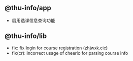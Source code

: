 ## @thu-info/app
- 启用选课信息查询功能

## @thu-info/lib
- fix: fix login for course registration (zhjwxk.cic)
- fix(cr): incorrect usage of cheerio for parsing course info
